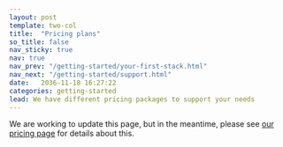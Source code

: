 ```yaml
---
layout: post
template: two-col
title:  "Pricing plans"
so_title: false
nav_sticky: true
nav: true
nav_prev: "/getting-started/your-first-stack.html"
nav_next: "/getting-started/support.html"
date:   2036-11-18 16:27:22
categories: getting-started
lead: We have different pricing packages to support your needs
---
```


We are working to update this page, but in the meantime, please see <a href="https://www.cloud66.com/pricing" target="_blank">our pricing page</a> for details about this.